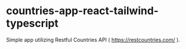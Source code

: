 # countries-app-react-tailwind-typescript
Simple app utilizing Restful Countries API ( https://restcountries.com/ ).
